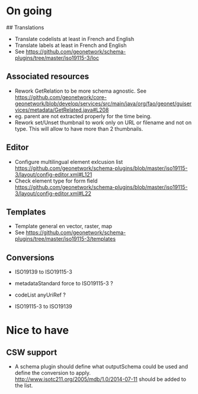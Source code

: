 # On going

## Translations

* Translate codelists at least in French and English
* Translate labels at least in French and English
* See https://github.com/geonetwork/schema-plugins/tree/master/iso19115-3/loc

## Associated resources

* Rework GetRelation to be more schema agnostic. See https://github.com/geonetwork/core-geonetwork/blob/develop/services/src/main/java/org/fao/geonet/guiservices/metadata/GetRelated.java#L208
 * eg. parent are not extracted properly for the time being.
* Rework set/Unset thumbnail to work only on URL or filename and not on type. This will allow to have more than 2 thumbnails.

## Editor

* Configure multilingual element exlcusion list https://github.com/geonetwork/schema-plugins/blob/master/iso19115-3/layout/config-editor.xml#L121
* Check element type for form field https://github.com/geonetwork/schema-plugins/blob/master/iso19115-3/layout/config-editor.xml#L22

## Templates

* Template general en vector, raster, map
* See https://github.com/geonetwork/schema-plugins/tree/master/iso19115-3/templates

## Conversions

* ISO19139 to ISO19115-3
 * metadataStandard force to ISO19115-3 ?
 * codeList anyUriRef ?

* ISO19115-3 to ISO19139


# Nice to have

## CSW support

* A schema plugin should define what outputSchema could be used and define the conversion to apply. http://www.isotc211.org/2005/mdb/1.0/2014-07-11 should be added to the list.

